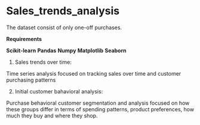 # Sales_trends_analysis
The dataset consist of only one-off purchases. 

**Requirements**

**Scikit-learn**
**Pandas**
**Numpy**
**Matplotlib**
**Seaborn**

1. Sales trends over time:

Time series analysis focused on tracking sales over time and customer purchasing patterns

2. Initial customer bahavioral analysis:

Purchase behavioral customer segmentation and analysis focused on how these groups differ in terms of spending patterns, product preferences,
how much they buy and where they shop.
